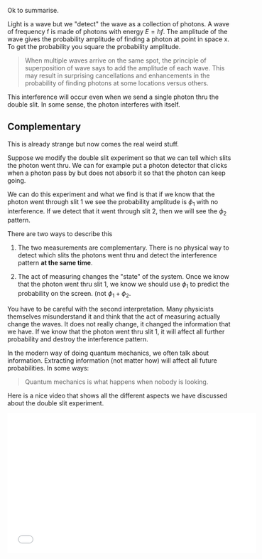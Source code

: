 Ok to summarise. 

Light is a wave but we "detect" the wave as a collection of photons. A wave of frequency f is made of photons with energy $E=hf$. The amplitude of the wave gives the probability amplitude of finding a photon at point in space x. To get the probability you square the probability amplitude. 

> When multiple waves arrive on the same spot, the principle of superposition of wave says to add the amplitude of each wave. This may result in surprising cancellations and enhancements in the probability of finding photons at some locations versus others. 

This interference will occur even when we send a single photon thru the double slit. In some sense, the photon interferes with itself. 

## Complementary

This is already strange but now comes the real weird stuff. 

Suppose we modify the double slit experiment so that we can tell which slits the photon went thru. We can for example put a photon detector that clicks when a photon pass by but does not absorb it so that the photon can keep going. 

We can do this experiment and what we find is that if we know that the photon went through slit 1 we see the probability amplitude is $\phi_1$ with no interference. If we detect that it went through slit 2, then we will see the $\phi_2$ pattern. 

There are two ways to describe this

1. The two measurements are complementary. There is no physical way to detect which slits the photons went thru and detect the interference pattern **at the same time**. 

2. The act of measuring changes the "state" of the system. Once we know that the photon went thru slit 1, we know we should use $\phi_1$ to predict the probability on the screen. (not $\phi_1+\phi_2$. 

You have to be careful with the second interpretation. Many physicists themselves misunderstand it and think that the act of measuring actually change the waves. It does not really change, it changed the information that we have. If we know that the photon went thru slit 1, it will affect all further probability and destroy the interference pattern. 

In the modern way of doing quantum mechanics, we often talk about information. Extracting information (not matter how) will affect all future probabilities. In some ways:

> Quantum mechanics is what happens when nobody is looking. 

Here is a nice video that shows all the different aspects we have discussed about the double slit experiment. 

<iframe allowfullscreen="" frameborder="0" height="315" src="//www.youtube.com/embed/wsq7qXr9Hl0?rel=0" width="560"></iframe>